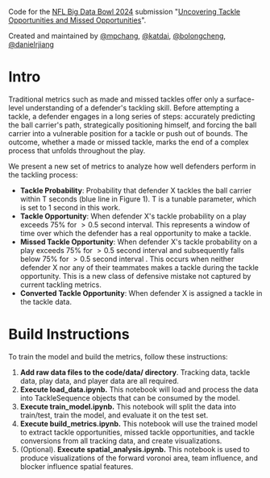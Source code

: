 Code for the [NFL Big Data Bowl 2024](https://www.kaggle.com/competitions/nfl-big-data-bowl-2024/data) submission "[Uncovering Tackle Opportunities and Missed Opportunities](https://www.kaggle.com/code/matthewpchang/uncovering-missed-tackle-opportunities)".

Created and maintained by [@mpchang](https://github.com/mpchang), [@katdai](https://github.com/katdai), [@bolongcheng](https://bolongcheng.com/), [@danielrjiang](https://danielrjiang.github.io/)

# Intro

Traditional metrics such as made and missed tackles offer only a surface-level understanding of a defender's tackling skill. Before attempting a tackle, a defender engages in a long series of steps: accurately predicting the ball carrier's path, strategically positioning himself, and forcing the ball carrier into a vulnerable position for a tackle or push out of bounds. The outcome, whether a made or missed tackle, marks the end of a complex process that unfolds throughout the play.

We present a new set of metrics to analyze how well defenders perform in the tackling process:

- **Tackle Probability**: Probability that defender X tackles the ball carrier within T seconds (blue line in Figure 1). T is a tunable parameter, which is set to 1 second in this work.
- **Tackle Opportunity**: When defender X's tackle probability on a play exceeds 75% for $>0.5$ second interval. This represents a window of time over which the defender has a real opportunity to make a tackle.
- **Missed Tackle Opportunity**: When defender X's tackle probability on a play exceeds 75% for $>0.5$ second interval and subsequently falls below 75% for $>0.5$ second interval . This occurs when neither defender X nor any of their teammates makes a tackle during the tackle opportunity. This is a new class of defensive mistake not captured by current tackling metrics.
- **Converted Tackle Opportunity**: When defender X is assigned a tackle in the tackle data.

# Build Instructions

To train the model and build the metrics, follow these instructions:

1. **Add raw data files to the code/data/ directory**. Tracking data, tackle data, play data, and player data are all required.
2. **Execute load_data.ipynb.** This notebook will load and process the data into TackleSequence objects that can be consumed by the model.
3. **Execute train_model.ipynb.** This notebook will split the data into train/test, train the model, and evaluate it on the test set.
4. **Execute build_metrics.ipynb.** This notebook will use the trained model to extract tackle opportunities, missed tackle opportunities, and tackle conversions from all tracking data, and create visualizations.
5. (Optional). **Execute spatial_analysis.ipynb.** This notebook is used to produce visualizations of the forward voronoi area, team influence, and blocker influence spatial features.
